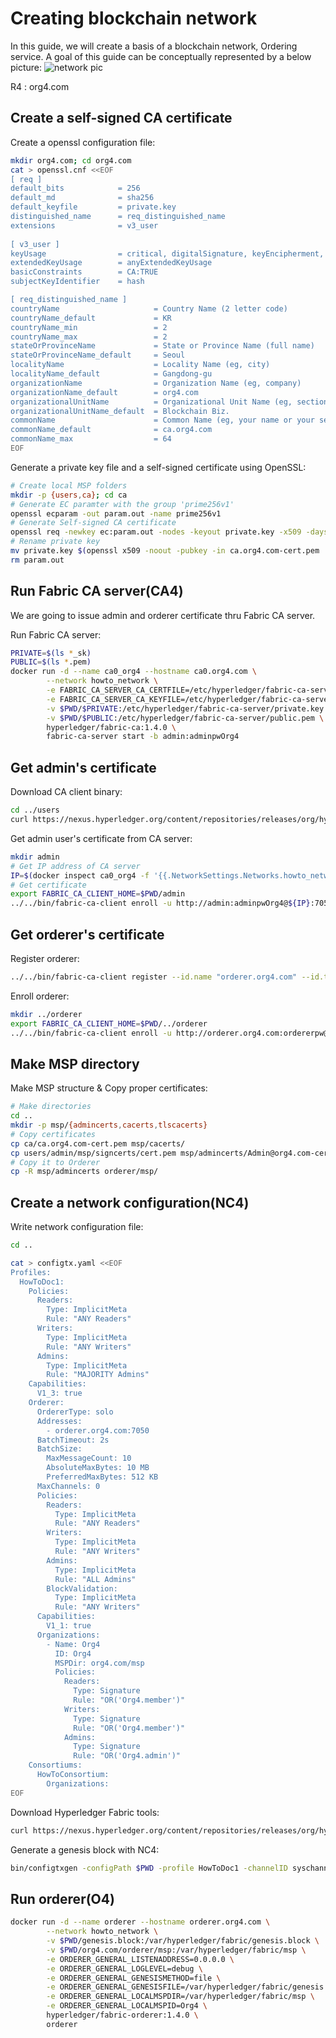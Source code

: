 # Creating blockchain network

In this guide, we will create a basis of a blockchain network, Ordering service.
A goal of this guide can be conceptually represented by a below picture:
![network pic](https://hyperledger-fabric.readthedocs.io/en/release-1.3/_images/network.diagram.2.png "Target network - 01")

R4 : org4.com

## Create a self-signed CA certificate

Create a openssl configuration file:

```bash
mkdir org4.com; cd org4.com
cat > openssl.cnf <<EOF
[ req ]
default_bits            = 256
default_md              = sha256
default_keyfile         = private.key
distinguished_name      = req_distinguished_name
extensions              = v3_user
 
[ v3_user ]
keyUsage                = critical, digitalSignature, keyEncipherment, keyCertSign, cRLSign
extendedKeyUsage        = anyExtendedKeyUsage
basicConstraints        = CA:TRUE
subjectKeyIdentifier    = hash

[ req_distinguished_name ]
countryName                     = Country Name (2 letter code)
countryName_default             = KR
countryName_min                 = 2
countryName_max                 = 2
stateOrProvinceName             = State or Province Name (full name)
stateOrProvinceName_default     = Seoul
localityName                    = Locality Name (eg, city)
localityName_default            = Gangdong-gu
organizationName                = Organization Name (eg, company)
organizationName_default        = org4.com
organizationalUnitName          = Organizational Unit Name (eg, section)
organizationalUnitName_default  = Blockchain Biz.
commonName                      = Common Name (eg, your name or your server's hostname)
commonName_default              = ca.org4.com
commonName_max                  = 64
EOF
```

Generate a private key file and a self-signed certificate using OpenSSL:

```bash
# Create local MSP folders
mkdir -p {users,ca}; cd ca
# Generate EC paramter with the group 'prime256v1'
openssl ecparam -out param.out -name prime256v1
# Generate Self-signed CA certificate
openssl req -newkey ec:param.out -nodes -keyout private.key -x509 -days 3650 -out ca.org4.com-cert.pem -extensions v3_user -config ../openssl.cnf
# Rename private key
mv private.key $(openssl x509 -noout -pubkey -in ca.org4.com-cert.pem | openssl asn1parse -strparse 23 -in - | openssl dgst -sha256 | awk '{print $2}')_sk
rm param.out
```

## Run Fabric CA server(CA4)

We are going to issue admin and orderer certificate thru Fabric CA server.

Run Fabric CA server:

```bash
PRIVATE=$(ls *_sk)
PUBLIC=$(ls *.pem)
docker run -d --name ca0_org4 --hostname ca0.org4.com \
        --network howto_network \
        -e FABRIC_CA_SERVER_CA_CERTFILE=/etc/hyperledger/fabric-ca-server/public.pem \
        -e FABRIC_CA_SERVER_CA_KEYFILE=/etc/hyperledger/fabric-ca-server/private.key \
        -v $PWD/$PRIVATE:/etc/hyperledger/fabric-ca-server/private.key \
        -v $PWD/$PUBLIC:/etc/hyperledger/fabric-ca-server/public.pem \
        hyperledger/fabric-ca:1.4.0 \
        fabric-ca-server start -b admin:adminpwOrg4
```

## Get admin's certificate

Download CA client binary:

```bash
cd ../users
curl https://nexus.hyperledger.org/content/repositories/releases/org/hyperledger/fabric-ca/hyperledger-fabric-ca/linux-amd64-1.4.0/hyperledger-fabric-ca-linux-amd64-1.4.0.tar.gz | tar -xz -C ../../
```

Get admin user's certificate from CA server:

```bash
mkdir admin
# Get IP address of CA server
IP=$(docker inspect ca0_org4 -f '{{.NetworkSettings.Networks.howto_network.IPAddress}}')
# Get certificate
export FABRIC_CA_CLIENT_HOME=$PWD/admin
../../bin/fabric-ca-client enroll -u http://admin:adminpwOrg4@${IP}:7054 --csr.names C=KR,ST=Seoul,L=Gangdong-gu,O=org4.com
```

## Get orderer's certificate

Register orderer:

```bash
../../bin/fabric-ca-client register --id.name "orderer.org4.com" --id.type orderer --id.maxenrollments 1 --id.secret ordererpw
```

Enroll orderer:

```bash
mkdir ../orderer
export FABRIC_CA_CLIENT_HOME=$PWD/../orderer
../../bin/fabric-ca-client enroll -u http://orderer.org4.com:ordererpw@${IP}:7054 --csr.names C=KR,ST=Seoul,L=Gangdong-gu,O=org4.com --csr.hosts "orderer.org4.com"
```

## Make MSP directory

Make MSP structure & Copy proper certificates: 

```bash
# Make directories
cd ..
mkdir -p msp/{admincerts,cacerts,tlscacerts}
# Copy certificates
cp ca/ca.org4.com-cert.pem msp/cacerts/
cp users/admin/msp/signcerts/cert.pem msp/admincerts/Admin@org4.com-cert.pem
# Copy it to Orderer
cp -R msp/admincerts orderer/msp/
```

## Create a network configuration(NC4)

Write network configuration file:

```bash
cd ..

cat > configtx.yaml <<EOF
Profiles:
  HowToDoc1:
    Policies:
      Readers:
        Type: ImplicitMeta
        Rule: "ANY Readers"
      Writers:
        Type: ImplicitMeta
        Rule: "ANY Writers"
      Admins:
        Type: ImplicitMeta
        Rule: "MAJORITY Admins"
    Capabilities:
      V1_3: true
    Orderer:
      OrdererType: solo
      Addresses:
        - orderer.org4.com:7050
      BatchTimeout: 2s
      BatchSize:
        MaxMessageCount: 10
        AbsoluteMaxBytes: 10 MB
        PreferredMaxBytes: 512 KB
      MaxChannels: 0
      Policies:
        Readers:
          Type: ImplicitMeta
          Rule: "ANY Readers"
        Writers:
          Type: ImplicitMeta
          Rule: "ANY Writers"
        Admins:
          Type: ImplicitMeta
          Rule: "ALL Admins"
        BlockValidation:
          Type: ImplicitMeta
          Rule: "ANY Writers"
      Capabilities:
        V1_1: true
      Organizations:
        - Name: Org4
          ID: Org4
          MSPDir: org4.com/msp
          Policies:
            Readers:
              Type: Signature
              Rule: "OR('Org4.member')"
            Writers:
              Type: Signature
              Rule: "OR('Org4.member')"
            Admins:
              Type: Signature
              Rule: "OR('Org4.admin')"
    Consortiums:
      HowToConsortium:
        Organizations:
EOF
```

Download Hyperledger Fabric tools:

```bash
curl https://nexus.hyperledger.org/content/repositories/releases/org/hyperledger/fabric/hyperledger-fabric/linux-amd64-1.4.0/hyperledger-fabric-linux-amd64-1.4.0.tar.gz | tar -xz
```

Generate a genesis block with NC4:

```bash
bin/configtxgen -configPath $PWD -profile HowToDoc1 -channelID syschannel -outputBlock ./genesis.block
```

## Run orderer(O4)

```bash
docker run -d --name orderer --hostname orderer.org4.com \
        --network howto_network \
        -v $PWD/genesis.block:/var/hyperledger/fabric/genesis.block \
        -v $PWD/org4.com/orderer/msp:/var/hyperledger/fabric/msp \
        -e ORDERER_GENERAL_LISTENADDRESS=0.0.0.0 \
        -e ORDERER_GENERAL_LOGLEVEL=debug \
        -e ORDERER_GENERAL_GENESISMETHOD=file \
        -e ORDERER_GENERAL_GENESISFILE=/var/hyperledger/fabric/genesis.block \
        -e ORDERER_GENERAL_LOCALMSPDIR=/var/hyperledger/fabric/msp \
        -e ORDERER_GENERAL_LOCALMSPID=Org4 \
        hyperledger/fabric-orderer:1.4.0 \
        orderer
```